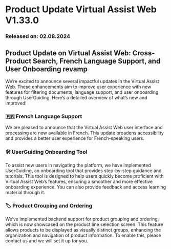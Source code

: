 # Product Update Virtual Assist Web V1.33.0

### Released on: 02.08.2024

## Product Update on Virtual Assist Web: Cross-Product Search, French Language Support, and User Onboarding revamp

We’re excited to announce several impactful updates in the Virtual Assist Web. These enhancements aim to improve user experience with new features for filtering documents, language support, and user onboarding through UserGuiding. Here’s a detailed overview of what’s new and improved!

### 🇫🇷 **French Language Support**

We are pleased to announce that the Virtual Assist Web user interface and processing are now available in French. This update broadens accessibility and provides a better user experience for French-speaking users.

### 🛠️ **UserGuiding Onboarding Tool**

To assist new users in navigating the platform, we have implemented UserGuiding, an onboarding tool that provides step-by-step guidance and tutorials. This tool is designed to help users quickly become proficient with Virtual Assist Web’s features, ensuring a smoother and more effective onboarding experience. You can also provide feedback and access learning material through it.

### 🏷️ **Product Grouping and Ordering**

We’ve implemented backend support for product grouping and ordering, which is now showcased on the product line selection screen. This feature allows products to be displayed as visually distinct groups, enhancing the organization and navigation of product information. To enable this, please contact us and we will set it up for you.

